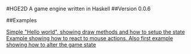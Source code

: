 #HGE2D
A game engine written in Haskell
##Version 0.0.6

##Examples

[Simple "Hello world", showing draw methods and how to setup the state](src/examples/Example1.hs)  
[Example showing how to react to mouse actions. Also first example showing how to alter the game state](src/examples/Example2.hs)
